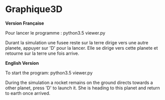 # Graphique3D

**Version Française**

Pour lancer le programme : python3.5 viewer.py

Durant la simulation une fusee reste sur la terre dirige vers une
autre planete, appuyer sur 'D' pour la lancer. Elle se dirige
vers cette planete et retourne sur la terre une fois arrive.

**English Version**

To start the program: python3.5 viewer.py

During the simulation a rocket remains on the ground directs towards a
other planet, press 'D' to launch it. She is heading
to this planet and return to earth once arrived.
